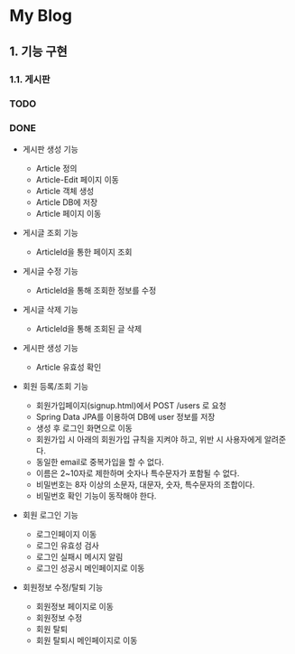 # My Blog

## 1. 기능 구현

### 1.1. 게시판

### TODO


### DONE
- 게시판 생성 기능
    - Article 정의
    - Article-Edit 페이지 이동
    - Article 객체 생성
    - Article DB에 저장
    - Article 페이지 이동
    
- 게시글 조회 기능
    - ArticleId을 통한 페이지 조회 

- 게시글 수정 기능
    - ArticleId을 통해 조회한 정보를 수정

- 게시글 삭제 기능
    - ArticleId을 통해 조회된 글 삭제
    
- 게시판 생성 기능
    - Article 유효성 확인

- 회원 등록/조회 기능
    - 회원가입페이지(signup.html)에서 POST /users 로 요청
    - Spring Data JPA를 이용하여 DB에 user 정보를 저장
    - 생성 후 로그인 화면으로 이동
    - 회원가입 시 아래의 회원가입 규칙을 지켜야 하고, 위반 시 사용자에게 알려준다.
    - 동일한 email로 중복가입을 할 수 없다.
    - 이름은 2~10자로 제한하며 숫자나 특수문자가 포함될 수 없다.
    - 비밀번호는 8자 이상의 소문자, 대문자, 숫자, 특수문자의 조합이다.
    - 비밀번호 확인 기능이 동작해야 한다.

- 회원 로그인 기능
    - 로그인페이지 이동
    - 로그인 유효성 검사
    - 로그인 실패시 메시지 알림
    - 로그인 성공시 메인페이지로 이동

- 회원정보 수정/탈퇴 기능
    - 회원정보 페이지로 이동
    - 회원정보 수정
    - 회원 탈퇴
    - 회원 탈퇴시 메인페이지로 이동